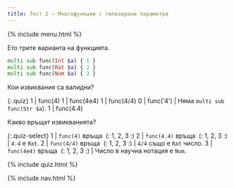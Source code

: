 ```yaml
---
title: Тест 2 — Многофункции с типизирани параметри
---
```


{% include menu.html %}

Ето трите варианта на функцията.

```raku
multi sub func(Int $a) { 1 }
multi sub func(Rat $a) { 2 }
multi sub func(Num $a) { 3 }
```

Кои извиквания са валидни?

{:.quiz}
1 | func(4)
1 | func(4e4)
1 | func(4/4)
0 | func(&apos;4&apos;) | Няма `multi sub func(Str $a`).
1 | func(4.4)

Какво връщат извикванията?

{:.quiz-select}
1 | `func(4)` връща&nbsp; (: 1, 2, 3 :)
2 | `func(4.4)` връща&nbsp; (: 1, 2, 3 :) | `4.4` е `Rat`.
2 | `func(4/4)` връща&nbsp; (: 1, 2, 3 :) | `4/4` също е `Rat` число.
3 | `func(4e4)` връща&nbsp; (: 1, 2, 3 :) | Число в научна нотация е `Num`.

{% include quiz.html %}

{% include nav.html %}